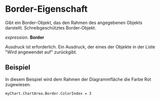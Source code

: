 
# Border-Eigenschaft

Gibt ein Border-Objekt, das den Rahmen des angegebenen Objekts darstellt. Schreibgeschütztes Border-Objekt.

 _expression_. **Border**

 _Ausdruck_ ist erforderlich. Ein Ausdruck, der eines der Objekte in der Liste "Wird angewendet auf" zurückgibt.


## Beispiel

In diesem Beispiel wird dem Rahmen der Diagrammfläche die Farbe Rot zugewiesen.


```
myChart.ChartArea.Border.ColorIndex = 3
```

